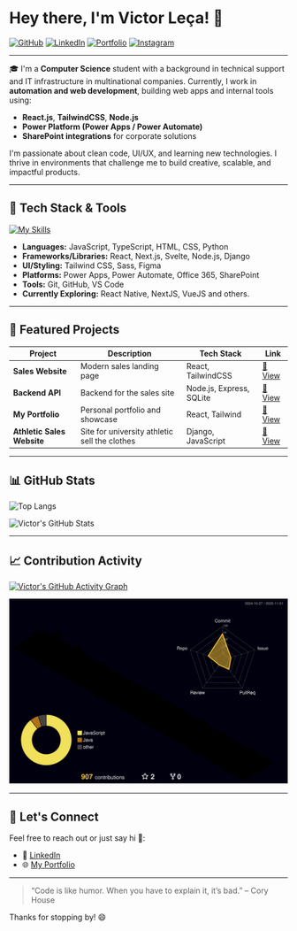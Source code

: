 # Hey there, I'm Victor Leça! 👋

[![GitHub](https://img.shields.io/badge/GitHub-181717?style=for-the-badge&logo=github&logoColor=white)](https://github.com/vlecabr)  [![LinkedIn](https://img.shields.io/badge/LinkedIn-0077B5?style=for-the-badge&logo=linkedin&logoColor=white)](https://www.linkedin.com/in/victor-leca-vlkbr/)  [![Portfolio](https://img.shields.io/badge/Portfolio-000?style=for-the-badge&logo=vercel&logoColor=white)](https://my-portfolio-eta-ashy-53.vercel.app/)  [![Instagram](https://img.shields.io/badge/Instagram-E4405F?style=for-the-badge&logo=instagram&logoColor=white)](https://www.instagram.com/vlecabr/)


---


🎓 I'm a **Computer Science** student with a background in technical support and IT infrastructure in multinational companies. Currently, I work in **automation and web development**, building web apps and internal tools using:

- **React.js**, **TailwindCSS**, **Node.js**
- **Power Platform (Power Apps / Power Automate)**
- **SharePoint integrations** for corporate solutions

I'm passionate about clean code, UI/UX, and learning new technologies. I thrive in environments that challenge me to build creative, scalable, and impactful products.

---

## 🚀 Tech Stack & Tools

[![My Skills](https://skillicons.dev/icons?i=react,nextjs,vuejs,js,ts,html,css,nodejs,tailwind,sass,sqlite,django,figma,git,github,vscode)](https://skillicons.dev)

- **Languages:** JavaScript, TypeScript, HTML, CSS, Python
- **Frameworks/Libraries:** React, Next.js, Svelte, Node.js, Django
- **UI/Styling:** Tailwind CSS, Sass, Figma
- **Platforms:** Power Apps, Power Automate, Office 365, SharePoint
- **Tools:** Git, GitHub, VS Code
- **Currently Exploring:** React Native, NextJS, VueJS and others.

---

## 📌 Featured Projects

| Project | Description | Tech Stack | Link |
|--------|-------------|------------|------|
| **Sales Website** | Modern sales landing page | React, TailwindCSS | [🔗 View](https://github.com/vLecaBR/sales-website-model) |
| **Backend API** | Backend for the sales site | Node.js, Express, SQLite | [🔗 View](https://github.com/vLecaBR/sales-website-model-backend) |
| **My Portfolio** | Personal portfolio and showcase | React, Tailwind | [🔗 View](https://github.com/vLecaBR/my-portfolio) |
| **Athletic Sales Website** | Site for university athletic sell the clothes | Django, JavaScript | [🔗 View](https://github.com/Lu4head/Site_Tec_Barao) |

---

## 📊 GitHub Stats

![Top Langs](https://github-readme-stats.vercel.app/api/top-langs/?username=vlecabr&layout=compact&theme=tokyonight)

![Victor's GitHub Stats](https://github-readme-stats.vercel.app/api?username=vlecabr&show_icons=true&theme=tokyonight)


---

## 📈 Contribution Activity

[![Victor's GitHub Activity Graph](https://github-readme-activity-graph.vercel.app/graph?username=vlecabr&theme=tokyo-night&hide_border=true)](https://github.com/Ashutosh00710/github-readme-activity-graph)

![Status](./profile-3d-contrib/profile-night-rainbow.svg)

---

## 💬 Let's Connect

Feel free to reach out or just say hi 👋:

- 🔗 [LinkedIn](https://www.linkedin.com/in/victor-leca-vlkbr/)
- 🌐 [My Portfolio](https://my-portfolio-eta-ashy-53.vercel.app/)

---

> “Code is like humor. When you have to explain it, it’s bad.” – Cory House

Thanks for stopping by! 😄
